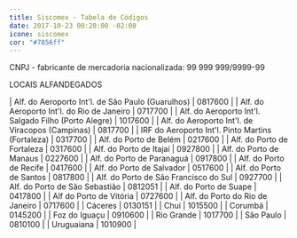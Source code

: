 ```yaml
---
title: Siscomex - Tabela de Códigos
date: 2017-10-23 00:20:00 -02:00
icone: siscomex
cor: "#7856ff"
---
```


CNPJ - fabricante de mercadoria nacionalizada: 99 999 999/9999-99

LOCAIS ALFANDEGADOS

| Alf. do Aeroporto Int'l. de São Paulo (Guarulhos) | 0817600 |
| Alf. do Aeroporto Int'l. do Rio de Janeiro | 0717700 |
| Alf. do Aeroporto Int'l. Salgado Filho (Porto Alegre) | 1017600 |
| Alf. do Aeroporto Int'l. de Viracopos (Campinas) | 0817700 |
| IRF do Aeroporto Int'l. Pinto Martins (Fortaleza) | 0317700 |
| Alf. do Porto de Belém | 0217600 |
| Alf. do Porto de Fortaleza | 0317600 |
| Alf. do Porto de Itajaí | 0927800 |
| Alf. do Porto de Manaus | 0227600 |
| Alf. do Porto de Paranaguá | 0917800 |
| Alf. do Porto de Recife | 0417600 |
| Alf. do Porto de Salvador | 0517600 |
| Alf. do Porto de Santos | 0817800 |
| Alf. do Porto de São Francisco do Sul | 0927700 |
| Alf. do Porto de São Sebastião | 0812051 |
| Alf. do Porto de Suape | 0417800 |
| Alf do Porto de Vitória | 0727600 |
| Alf. do Porto do Rio de Janeiro | 0717600 |
| Cáceres | 0130151 |
| Chuí | 1015500 |
| Corumbá | 0145200 |
| Foz do Iguaçu | 0910600 |
| Rio Grande | 1017700 |
| São Paulo | 0810100 |
| Uruguaiana | 1010900 |
